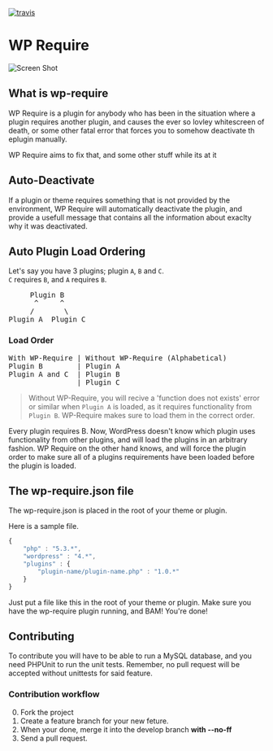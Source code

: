 [![travis](https://travis-ci.org/sigurdsvela/wp-require.svg)](https://travis-ci.org/sigurdsvela/wp-require)

# WP Require

![Screen Shot](http://sigurdsvela.github.io/wp-require/res/screen-shot-1.png)

## What is wp-require
WP Require is a plugin for anybody who has been in the situation where a plugin requires another plugin, and causes the ever so lovley whitescreen of death, or some other fatal error that forces you to somehow deactivate th eplugin manually.

WP Require aims to fix that, and some other stuff while its at it

## Auto-Deactivate
If a plugin or theme requires something that is not provided by the environment, WP Require will automatically deactivate the plugin, and provide a usefull message that contains all the information about exaclty why it was deactivated.

## Auto Plugin Load Ordering
Let's say you have 3 plugins; plugin `A`, `B` and `C`. <br>`C` requires `B`, and `A` requires `B`.
<pre>
     Plugin B        
      ^     ^        
     /       \        
Plugin A  Plugin C        
</pre>

### Load Order
<pre>
With WP-Require | Without WP-Require (Alphabetical)
Plugin B        | Plugin A
Plugin A and C  | Plugin B
                | Plugin C
</pre>

> Without WP-Require, you will recive a
> 'function does not exists' error or similar
> when `Plugin A` is loaded, as it requires
> functionality from `Plugin B`. WP-Require
> makes sure to load them in the correct order.

Every plugin requires B. Now, WordPress doesn't know which plugin uses functionality from other plugins, and will load the plugins in an arbitrary fashion.
WP Require on the other hand knows, and will force the plugin order to make sure all of a plugins requirements have been loaded before the plugin is loaded.

## The wp-require.json file
The wp-require.json is placed in the root of your theme or plugin.

Here is a sample file.
```javascript
{
	"php" : "5.3.*",
	"wordpress" : "4.*",
	"plugins" : {
		"plugin-name/plugin-name.php" : "1.0.*"
	}
}
```

Just put a file like this in the root of your theme or plugin. Make sure you have the wp-require plugin running, and BAM! You're done!


## Contributing
To contribute you will have to be able to run a MySQL database, and you need PHPUnit to run the unit tests.
Remember, no pull request will be accepted without unittests for said feature.

### Contribution workflow

0. Fork the project
1. Create a feature branch for your new feture.
2. When your done, merge it into the develop branch **with --no-ff**
3. Send a pull request.
